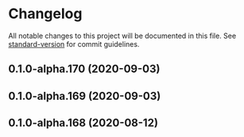 # Changelog

All notable changes to this project will be documented in this file. See [standard-version](https://github.com/conventional-changelog/standard-version) for commit guidelines.

## 0.1.0-alpha.170 (2020-09-03)

## 0.1.0-alpha.169 (2020-09-03)

## 0.1.0-alpha.168 (2020-08-12)
